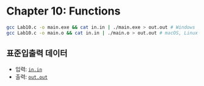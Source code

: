 # Chapter 10: Functions

```sh
gcc Lab10.c -o main.exe && cat in.in | ./main.exe > out.out # Windows
gcc Lab10.c -o main.o && cat in.in | ./main.o > out.out # macOS, Linux
```

## 표준입출력 데이터
* 입력: [`in.in`](./in.in)
* 출력: [`out.out`](./out.out)
